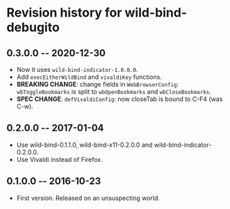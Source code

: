 # Revision history for wild-bind-debugito

## 0.3.0.0  -- 2020-12-30

* Now it uses `wild-bind-indicator-1.0.0.0`.
* Add `execEitherWildBind` and `vivaldiKey` functions.
* **BREAKING CHANGE**: change fields in `WebBrowserConfig`: `wbToggleBookmarks` is split to `wbOpenBookmarks` and `wbCloseBookmarks`.
* **SPEC CHANGE**: `defVivaldiConfig`: now closeTab is bound to C-F4 (was C-w).

## 0.2.0.0  -- 2017-01-04

* Use wild-bind-0.1.1.0, wild-bind-x11-0.2.0.0 and wild-bind-indicator-0.2.0.0.
* Use Vivaldi instead of Firefox.


## 0.1.0.0  -- 2016-10-23

* First version. Released on an unsuspecting world.

